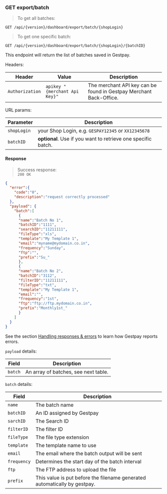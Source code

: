 ### GET export/batch

> To get all batches:

```
GET /api/{version}/dashboard/export/batch/{shopLogin}
```

> To get one specific batch: 

```
GET /api/{version}/dashboard/export/batch/{shopLogin}/{batchID}
```

This endpoint will return the list of batches saved in Gestpay. 

Headers: 

| Header          | Value                         | Description                                                        |
| --------------- | ----------------------------- | ------------------------------------------------------------------ |
| `Authorization` | `apikey "{merchant Api Key}"` | The merchant API key can be found in Gestpay Merchant Back-Office. |

URL params: 

| Parameter | Description | 
| --------- | ----------- | 
| `shopLogin` | your Shop Login, e.g. `GESPAY12345` or `XX12345678`
| `batchID` | **optional**. Use if you want to retrieve one specific batch. 


#### Response 

> Success response:<br>
> `200 OK`

```json
{  
  "error":{  
    "code":"0",
    "description":"request correctly processed"
  },
  "payload": {  
    "batch":[  
      {  
      "name":"Batch No 1",
      "batchID":"1111",
      "searchID":"11211111",
      "fileType":"xls",
      "template":"My Template 1",
      "email":"myname@mydomain.co.in",
      "frequency":"Sunday",
      "ftp":"",
      "prefix":"Su_"
      },
      {  
      "name":"Batch No 2",
      "batchID":"3112",
      "filterID":"11211111",
      "fileType":"txt",
      "template":"My Template 1",
      "email":"",
      "frequency":"1st",
      "ftp":"ftp://ftp.mydomain.co.in",
      "prefix":"Monthly1st_"
      }
    ]
  }
}
```

See the section [Handling responses & errors](#handling-responses-amp-errors) to learn how Gestpay reports errors.

`payload` details:

| Field | Description |
| ----- | ----------- |
| `batch` | An array of batches, see next table. 

`batch` details:

| Field | Description |
| ----- | ----------- |
| `name` | The batch name 
| `batchID` | An ID assigned by Gestpay 
| `sarchID` | The Search ID 
| `filterID` | The filter ID 
| `fileType` | The file type extension
| `template` | The template name to use
| `email` | The email where the batch output will be sent
| `frequency` | Determines the start day of the batch interval
| `ftp` | The FTP address to upload the file 
| `prefix` | This value is put before the filename generated automatically by gestpay. 

